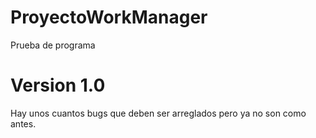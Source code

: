 # ProyectoWorkManager
Prueba de programa
# Version 1.0
Hay unos cuantos bugs que deben ser arreglados
pero ya no son como antes.
